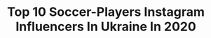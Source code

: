 ---
title: Top 10 Soccer-Players Instagram Influencers In Ukraine In 2020
description: >-
  Find top soccer-players Instagram influencers in Ukraine in 2020. Most popular hashtags: #tiktok #stayhome #playfortheworld #justdoit.
platform: Instagram
profiles:
  - username: "dayana_yastremskay"
    fullname: >-
      Dayana Yastremska 👑
    location: "Ukraine"
    followers: 71429
    engagement: 896
    commentsToLikes: 0.021583
    id: ck5q4nsi2po4t0i118n2eqrqo
    verified: true
    hashtags: "#butwealsosmile, #staypositive, #radisson, #life"
  - username: "benjaminverbic7"
    fullname: >-
      Benjamin Verbic
    location: "Ukraine"
    followers: 59148
    engagement: 1305
    commentsToLikes: 0.009125
    id: ck0w2dpurnu6e0i19uefac1s2
    verified: true
    hashtags: "#playfortheworld, #bv7, #stayhome, #dontpanic"
  - username: "koliamatvienko"
    fullname: >-
      Nikolay Matviyenko
    location: "Ukraine"
    followers: 28505
    engagement: 1375
    commentsToLikes: 0.011506
    id: ck5q7f4vi19690i11rah61rrf
    verified: false
    hashtags: "#playinside, #playfortheworld, #justdoit"
  - username: "vladyslava_z"
    fullname: >-
      Vladyslava Zakhliebina
    location: "Ukraine"
    followers: 30464
    engagement: 984
    commentsToLikes: 0.027010
    id: ck0w3tco2v6450i19qvyk25ea
    verified: false
    hashtags: "#neonrider, #csgo, #iwd2020, #eachforequal"
  - username: "martha.kovalchuk"
    fullname: >-
      Martha Kovalchuk
    location: "Ukraine"
    followers: 8343
    engagement: 1069
    commentsToLikes: 0.027884
    id: ckaovj2yy4rqi0i7899wnuykw
    verified: false
    hashtags: "#imnotcrazy, #starwars, #maytheforcebewithyou, #balkonyview"
  - username: "irina_logvinchuk"
    fullname: >-
      Irina L
    location: "Ukraine"
    followers: 12158
    engagement: 757
    commentsToLikes: 0.013004
    id: ck8swjn6qebaq0j78k63ixzqy
    verified: false
    hashtags: "#eyecream, #ninibypaganinimilano, #modelsinhongkong, #girlsinsommer"
  - username: "kostyukmarta"
    fullname: >-
      Marta Kostyuk / Марта Костюк
    location: "Ukraine"
    followers: 61481
    engagement: 779
    commentsToLikes: 0.014665
    id: ck13a9q15pbin0i1996y6fmc6
    verified: true
    hashtags: "#teamukraine, #representing, #day1, #family"
  - username: "navi_magical"
    fullname: >-
      Idan Vardanian 🇮🇱🇦🇲🇺🇦
    location: "Ukraine"
    followers: 11867
    engagement: 2400
    commentsToLikes: 0.021887
    id: ckapbwx491lja0i7838a0ikyj
    verified: false
    hashtags: "#theinternational, #natusvincere, #shanghai, #championship"
  - username: "maxpustozvonov"
    fullname: >-
      Max Pustozvonov
    location: "Ukraine"
    followers: 15125
    engagement: 752
    commentsToLikes: 0.036903
    id: ck6u24imdpnwx0j71wim3fv11
    verified: true
    hashtags: "#taskfrommax, #powerade"
  - username: "tania.bnbproject"
    fullname: >-
      Tania Mazur
    location: "Ukraine"
    followers: 5751
    engagement: 1507
    commentsToLikes: 0.031943
    id: ck6tv2eq6jsb10j71iwae5x3s
    verified: false
    hashtags: "#instrument, #metallica, #khersononline, #vyshyvanka"
---